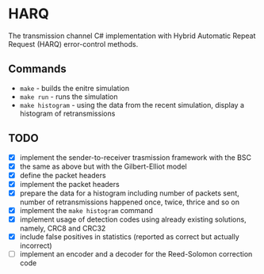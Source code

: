# HARQ
The transmission channel C# implementation with Hybrid Automatic Repeat Request (HARQ) error-control methods.

## Commands
- `make` - builds the enitre simulation
- `make run` - runs the simulation
- `make histogram` - using the data from the recent simulation, display a histogram of retransmissions

## TODO
- [x] implement the sender-to-receiver trasmission framework with the BSC
- [x] the same as above but with the Gilbert-Elliot model
- [x] define the packet headers
- [x] implement the packet headers
- [x] prepare the data for a histogram including number of packets sent, number of retransmissions happened once, twice, thrice and so on
- [x] implement the `make histogram` command
- [x] implement usage of detection codes using already existing solutions, namely, CRC8 and CRC32
- [x] include false positives in statistics (reported as correct but actually incorrect)
- [ ] implement an encoder and a decoder for the Reed-Solomon correction code